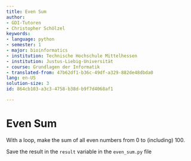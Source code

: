 ```yaml
---
title: Even Sum
author:
- GDI-Tutoren
- Christopher Schölzel
keywords:
- language: python
- semester: 1
- major: bioinformatics
- institution: Technische Hochschule Mittelhessen
- institution: Justus-Liebig-Universität
- course: Grundlagen der Informatik
- translated-from: 47b62df1-b36c-49df-a329-882de48dbda0
lang: en-US
solution-size: 3
id: 864cb103-a3c3-4758-b38d-b9f7d4068af1

---
```

# Even Sum

With a loop, make the sum of all even numbers from 0 to (including) 100.

Save the result in the `result` variable in the `even_sum.py` file
